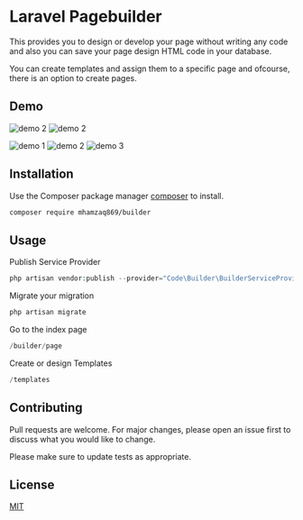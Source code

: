 # Laravel Pagebuilder

This provides you to design or develop your page without writing any code and also you can save your page design HTML code in your database.

You can create templates and assign them to a specific page and ofcourse, there is an option to create pages.


## Demo
![demo 2](https://i.ibb.co/pRn8V4Y/Fire-Shot-Capture-017-Free-Open-Source-Website-Page-Builder-laravelbuilder-dev.png)
![demo 2](https://i.ibb.co/ypckJND/Fire-Shot-Capture-019-Lara-Builder-Page-laravelbuilder-dev.png)


![demo 1](https://i.ibb.co/xY7fk5v/Fire-Shot-Capture-013-Lara-Builder-Page-laravelbuilder-dev.png)
![demo 2](https://i.ibb.co/5R3y1NR/Fire-Shot-Capture-015-Lara-Builder-Page-laravelbuilder-dev.png)
![demo 3](https://i.ibb.co/JrJp7dY/Fire-Shot-Capture-015-Lara-Builder-Page-laravelbuilder-dev1.png)



## Installation

Use the Composer package manager [composer](https://getcomposer.org/) to install.

```bash
composer require mhamzaq869/builder
```

## Usage

Publish Service Provider
```php
php artisan vendor:publish --provider="Code\Builder\BuilderServiceProvider"
```
Migrate your migration 
```php
php artisan migrate
```

Go to the index page
```php
/builder/page
```
Create or design Templates
```php
/templates
```

## Contributing
Pull requests are welcome. For major changes, please open an issue first to discuss what you would like to change.

Please make sure to update tests as appropriate.

## License
[MIT](https://choosealicense.com/licenses/mit/)
